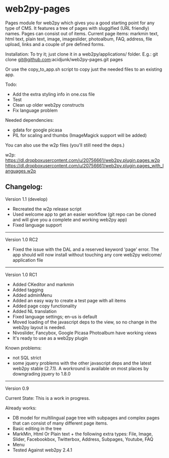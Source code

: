 web2py-pages
============

Pages module for web2py which gives you a good starting point for any type of CMS.
It features a tree of pages with sluggified (URL friendly) names. Pages can consist out of items. Current page items:
markmin text, html text, plain text, image, imageslider, photoalbum, FAQ, address, 
file upload, links and a couple of pre defined forms.

Installation:
To try it; just clone it in a web2py/applications/ folder.
E.g.: git clone git@github.com:acidjunk/web2py-pages.git pages

Or use the copy_to_app.sh script to copy just the needed files to an existing app.

Todo:
- Add the extra styling info in one.css file
- Test
- Clean up older web2py constructs
- Fix language problem

Needed dependencies:
- gdata for google picasa
- PIL for scaling and thumbs (ImageMagick support will be added)

You can also use the w2p files (you'll still need the deps.)

w2p:
https://dl.dropboxusercontent.com/u/20756661/web2py.plugin.pages.w2p
https://dl.dropboxusercontent.com/u/20756661/web2py.plugin.pages_with_languages.w2p

Changelog:
-----
Version 1.1 (develop)
- Recreated the w2p release script
- Used welcome app to get an easier workflow (git repo can be cloned and will give you a complete and working web2py app)
- Fixed language support

-----
Version 1.0 RC2
- Fixed the issue with the DAL and a reserved keyword 'page' error. The app should will now install without touching any core web2py welcome/ application file

-----
Version 1.0 RC1
- Added CKeditor and markmin
- Added tagging
- Added adminMenu
- Added an easy way to create a test page with all items
- Added page copy functionality
- Added NL translation
- Fixed language settings; en-us is default
- Moved loading of the javascript deps to the view, so no change in the web2py layout is needed.
- Nivoslider, Fancybox, Google Picasa Photoalbum have working views
- It's ready to use as a web2py plugin

Known problems:
- not SQL strict
- some jquery problems with the other javascript deps and the latest web2py stable (2.7.1). 
A workround is available on most places by downgrading jquery to 1.8.0
----
Version  0.9

Current State: This is a work in progress. 

Already works:
- DB model for multilingual page tree with subpages and complex pages that can consist of many different page items.
- Basic editing in the tree
- MarkMin, Html Or Plain text + the following extra types: File, Image, Slider, Facebookbox, Twitterbox, Address, Subpages, Youtube, FAQ
- Menu 
- Tested Against web2py 2.4.1



